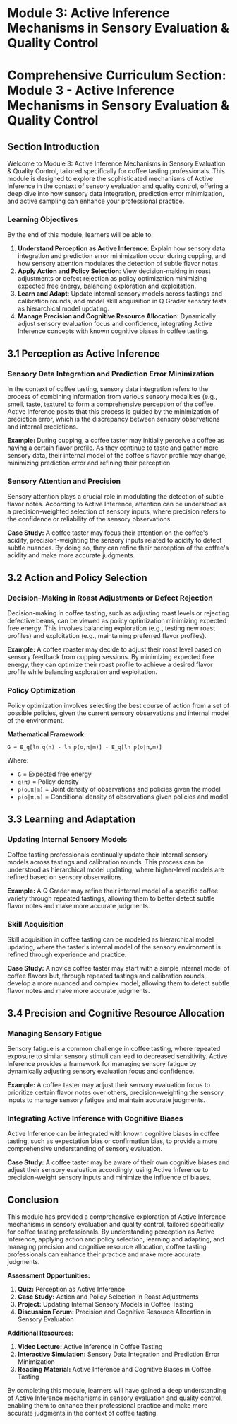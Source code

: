 # Module 3: Active Inference Mechanisms in Sensory Evaluation & Quality Control

# Comprehensive Curriculum Section: Module 3 - Active Inference Mechanisms in Sensory Evaluation & Quality Control

## Section Introduction

Welcome to Module 3: Active Inference Mechanisms in Sensory Evaluation & Quality Control, tailored specifically for coffee tasting professionals. This module is designed to explore the sophisticated mechanisms of Active Inference in the context of sensory evaluation and quality control, offering a deep dive into how sensory data integration, prediction error minimization, and active sampling can enhance your professional practice.

### Learning Objectives

By the end of this module, learners will be able to:

1. **Understand Perception as Active Inference**: Explain how sensory data integration and prediction error minimization occur during cupping, and how sensory attention modulates the detection of subtle flavor notes.
2. **Apply Action and Policy Selection**: View decision-making in roast adjustments or defect rejection as policy optimization minimizing expected free energy, balancing exploration and exploitation.
3. **Learn and Adapt**: Update internal sensory models across tastings and calibration rounds, and model skill acquisition in Q Grader sensory tests as hierarchical model updating.
4. **Manage Precision and Cognitive Resource Allocation**: Dynamically adjust sensory evaluation focus and confidence, integrating Active Inference concepts with known cognitive biases in coffee tasting.

## 3.1 Perception as Active Inference

### Sensory Data Integration and Prediction Error Minimization

In the context of coffee tasting, sensory data integration refers to the process of combining information from various sensory modalities (e.g., smell, taste, texture) to form a comprehensive perception of the coffee. Active Inference posits that this process is guided by the minimization of prediction error, which is the discrepancy between sensory observations and internal predictions.

**Example:** During cupping, a coffee taster may initially perceive a coffee as having a certain flavor profile. As they continue to taste and gather more sensory data, their internal model of the coffee's flavor profile may change, minimizing prediction error and refining their perception.

### Sensory Attention and Precision

Sensory attention plays a crucial role in modulating the detection of subtle flavor notes. According to Active Inference, attention can be understood as a precision-weighted selection of sensory inputs, where precision refers to the confidence or reliability of the sensory observations.

**Case Study:** A coffee taster may focus their attention on the coffee's acidity, precision-weighting the sensory inputs related to acidity to detect subtle nuances. By doing so, they can refine their perception of the coffee's acidity and make more accurate judgments.

## 3.2 Action and Policy Selection

### Decision-Making in Roast Adjustments or Defect Rejection

Decision-making in coffee tasting, such as adjusting roast levels or rejecting defective beans, can be viewed as policy optimization minimizing expected free energy. This involves balancing exploration (e.g., testing new roast profiles) and exploitation (e.g., maintaining preferred flavor profiles).

**Example:** A coffee roaster may decide to adjust their roast level based on sensory feedback from cupping sessions. By minimizing expected free energy, they can optimize their roast profile to achieve a desired flavor profile while balancing exploration and exploitation.

### Policy Optimization

Policy optimization involves selecting the best course of action from a set of possible policies, given the current sensory observations and internal model of the environment.

**Mathematical Framework:**

```mathematical
G = E_q[ln q(π) - ln p(o,π|m)] - E_q[ln p(o|π,m)]
```

Where:

- `G` = Expected free energy
- `q(π)` = Policy density
- `p(o,π|m)` = Joint density of observations and policies given the model
- `p(o|π,m)` = Conditional density of observations given policies and model

## 3.3 Learning and Adaptation

### Updating Internal Sensory Models

Coffee tasting professionals continually update their internal sensory models across tastings and calibration rounds. This process can be understood as hierarchical model updating, where higher-level models are refined based on sensory observations.

**Example:** A Q Grader may refine their internal model of a specific coffee variety through repeated tastings, allowing them to better detect subtle flavor notes and make more accurate judgments.

### Skill Acquisition

Skill acquisition in coffee tasting can be modeled as hierarchical model updating, where the taster's internal model of the sensory environment is refined through experience and practice.

**Case Study:** A novice coffee taster may start with a simple internal model of coffee flavors but, through repeated tastings and calibration rounds, develop a more nuanced and complex model, allowing them to detect subtle flavor notes and make more accurate judgments.

## 3.4 Precision and Cognitive Resource Allocation

### Managing Sensory Fatigue

Sensory fatigue is a common challenge in coffee tasting, where repeated exposure to similar sensory stimuli can lead to decreased sensitivity. Active Inference provides a framework for managing sensory fatigue by dynamically adjusting sensory evaluation focus and confidence.

**Example:** A coffee taster may adjust their sensory evaluation focus to prioritize certain flavor notes over others, precision-weighting the sensory inputs to manage sensory fatigue and maintain accurate judgments.

### Integrating Active Inference with Cognitive Biases

Active Inference can be integrated with known cognitive biases in coffee tasting, such as expectation bias or confirmation bias, to provide a more comprehensive understanding of sensory evaluation.

**Case Study:** A coffee taster may be aware of their own cognitive biases and adjust their sensory evaluation accordingly, using Active Inference to precision-weight sensory inputs and minimize the influence of biases.

## Conclusion

This module has provided a comprehensive exploration of Active Inference mechanisms in sensory evaluation and quality control, tailored specifically for coffee tasting professionals. By understanding perception as Active Inference, applying action and policy selection, learning and adapting, and managing precision and cognitive resource allocation, coffee tasting professionals can enhance their practice and make more accurate judgments.

**Assessment Opportunities:**

1. **Quiz:** Perception as Active Inference
2. **Case Study:** Action and Policy Selection in Roast Adjustments
3. **Project:** Updating Internal Sensory Models in Coffee Tasting
4. **Discussion Forum:** Precision and Cognitive Resource Allocation in Sensory Evaluation

**Additional Resources:**

1. **Video Lecture:** Active Inference in Coffee Tasting
2. **Interactive Simulation:** Sensory Data Integration and Prediction Error Minimization
3. **Reading Material:** Active Inference and Cognitive Biases in Coffee Tasting

By completing this module, learners will have gained a deep understanding of Active Inference mechanisms in sensory evaluation and quality control, enabling them to enhance their professional practice and make more accurate judgments in the context of coffee tasting.
